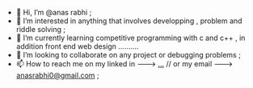 - 👋 Hi, I’m @anas rabhi ;
- 👀 I’m interested in anything that involves developping , problem and riddle solving ;
- 🌱 I’m currently learning competitive programming with c and c++ , in addition front end web design ..........
- 💞️ I’m looking to collaborate on any project or debugging problems ;
- 📫 How to reach me on my linked in ---> [...](https://www.linkedin.com/in/anas-rabhi-348123244/) // or my email ---> anasrabhi0@gmail.com ;

<!---
annous246/annous246 is a ✨ special ✨ repository because its `README.md` (this file) appears on your GitHub profile.
You can click the Preview link to take a look at your changes.
--->
